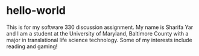 # hello-world
This is for my software 330 discussion assignment. My name is Sharifa Yar and I am a student at the University of Maryland, Baltimore County with a major in translational life science technology. Some of my interests include reading and gaming!
